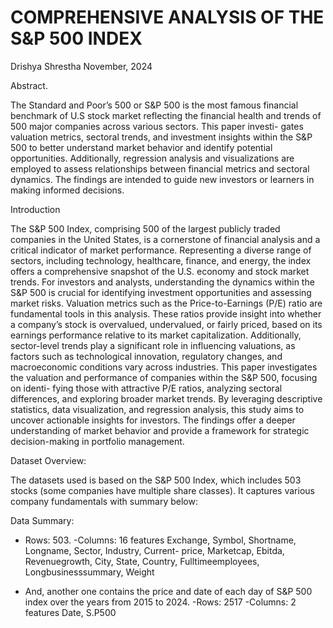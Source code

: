 # COMPREHENSIVE ANALYSIS OF THE S&P 500 INDEX

Drishya Shrestha 
November, 2024

Abstract.

The Standard and Poor’s 500 or S&P 500 is the most famous financial benchmark of U.S stock market reflecting the financial health and trends of 500 major companies across various sectors. This paper investi- gates valuation metrics, sectoral trends, and investment insights within the S&P 500 to better understand market behavior and identify potential opportunities. Additionally, regression analysis and visualizations are employed to assess relationships between financial metrics and sectoral dynamics. The findings are intended to guide new investors or learners in making informed decisions.

Introduction

The S&P 500 Index, comprising 500 of the largest publicly traded companies in the United States, is a cornerstone of financial analysis and a critical indicator of market performance. Representing a diverse range of sectors, including technology, healthcare, finance, and energy, the index offers a comprehensive snapshot of the U.S. economy and stock market trends. For investors and analysts, understanding the dynamics within the S&P 500 is crucial for identifying investment opportunities and assessing market risks.
Valuation metrics such as the Price-to-Earnings (P/E) ratio are fundamental tools in this analysis. These ratios provide insight into whether a company’s stock is overvalued, undervalued, or fairly priced, based on its earnings performance relative to its market capitalization. Additionally, sector-level trends play a significant role in influencing valuations, as factors such as technological innovation, regulatory changes, and macroeconomic conditions vary across industries.
This paper investigates the valuation and performance of companies within the S&P 500, focusing on identi- fying those with attractive P/E ratios, analyzing sectoral differences, and exploring broader market trends. By leveraging descriptive statistics, data visualization, and regression analysis, this study aims to uncover actionable insights for investors. The findings offer a deeper understanding of market behavior and provide a framework for strategic decision-making in portfolio management.

Dataset Overview:

The datasets used is based on the S&P 500 Index, which includes 503 stocks (some companies have multiple share classes). It captures various company fundamentals with summary below:

Data Summary:

- Rows: 503. -Columns: 16 features Exchange, Symbol, Shortname, Longname, Sector, Industry, Current- price, Marketcap, Ebitda, Revenuegrowth, City, State, Country, Fulltimeemployees, Longbusinesssummary, Weight

- And, another one contains the price and date of each day of S&P 500 index over the years from 2015 to 2024. -Rows: 2517 -Columns: 2 features Date, S.P500
